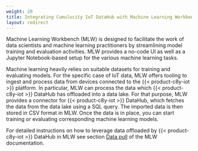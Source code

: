 ```yaml
---
weight: 20
title: Integrating Cumulocity IoT DataHub with Machine Learning Workbench
layout: redirect
---
```


Machine Learning Workbench (MLW) is designed to facilitate the work of data scientists and machine learning practitioners by streamlining model training and evaluation activities. MLW provides a no-code UI as well as a Jupyter Notebook-based setup for the various machine learning tasks.

Machine learning heavily relies on suitable datasets for training and evaluating models. For the specific case of IoT data, MLW offers tooling to ingest and process data from devices connected to the {{< product-c8y-iot >}} platform. In particular, MLW can process the data which {{< product-c8y-iot >}} DataHub has offloaded into a data lake. For that purpose, MLW provides a connector for {{< product-c8y-iot >}} DataHub, which fetches the data from the data lake using a SQL query. The imported data is then stored in CSV format in MLW. Once the data is in place, you can start training or evaluating corresponding machine learning models.

For detailed instructions on how to leverage data offloaded by {{< product-c8y-iot >}} DataHub in MLW see section [Data pull](/machine-learning/web-app-mlw/#third-party-data-pull) of the MLW documentation.
